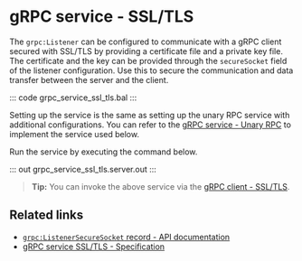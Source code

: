 # gRPC service - SSL/TLS

The `grpc:Listener` can be configured to communicate with a gRPC client secured with SSL/TLS by providing a certificate file and a private key file. The certificate and the key can be provided through the `secureSocket` field of the listener configuration. Use this to secure the communication and data transfer between the server and the client.

   ::: code grpc_service_ssl_tls.bal :::

Setting up the service is the same as setting up the unary RPC service with additional configurations. You can refer to the [gRPC service - Unary RPC](/learn/by-example/grpc-service-unary/) to implement the service used below.

Run the service by executing the command below.

   ::: out grpc_service_ssl_tls.server.out :::

>**Tip:** You can invoke the above service via the [gRPC client - SSL/TLS](/learn/by-example/grpc-client-ssl-tls/).

## Related links
- [`grpc:ListenerSecureSocket` record - API documentation](https://lib.ballerina.io/ballerina/grpc/latest/records/ListenerSecureSocket)
- [gRPC service SSL/TLS - Specification](/spec/grpc/#52-ssltls-and-mutual-ssl)
